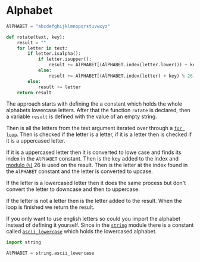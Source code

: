 # Alphabet

```python
AlPHABET = "abcdefghijklmnopqrstuvwxyz"

def rotate(text, key):
    result = ""
    for letter in text:
        if letter.isalpha():
            if letter.isupper():
                result += AlPHABET[(AlPHABET.index(letter.lower()) + key) % 26].upper()
            else:
                result += AlPHABET[(AlPHABET.index(letter) + key) % 26]
        else:
            result += letter
    return result
```

The approach starts with defining the a constant which holds the whole alphabets lowercase letters.
After that the function `rotate` is declared, then a variable `result` is defined with the value of an empty string.

Then is all the letters from the text argument iterated over through a [`for loop`][for-loop].
Then is checked if the letter is a letter, if it is a letter then is checked if it is a uppercased letter.

If it is a uppercased letter then it is converted to lowe case and finds its index in the `AlPHABET` constant.
Then is the key added to the index and [modulo (`%`)][modulo] 26 is used on the result.
Then is the letter at the index found in the `AlPHABET` constant and the letter is converted to upcase.

If the letter is a lowercased letter then it does the same process but don't convert the letter to downcase and then to uppercase.

If the letter is not a letter then is the letter added to the result.
When the loop is finished we return the result.

If you only want to use english letters so could you import the alphabet instead of defining it yourself.
Since in the [`string`][string] module there is a constant called [`ascii_lowercase`][ascii_lowercase] which holds the lowercased alphabet.

```python
import string

AlPHABET = string.ascii_lowercase
```

[ascii_lowercase]: https://docs.python.org/3/library/string.html#string.ascii_letters
[for-loop]: https://realpython.com/python-for-loop/
[modulo]: https://docs.python.org/3/reference/expressions.html#binary-arithmetic-operations
[string]: https://docs.python.org/3/library/string.html

